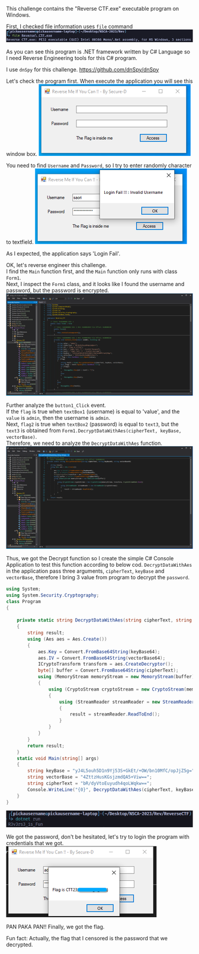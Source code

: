 This challenge contains the "Reverse CTF.exe" executable program on Windows.

First, I checked file information uses `file` command
![](./assets/Pasted%20image%2020230917170026.png)

As you can see this program is .NET framework written by C# Language so I need Reverse Engineering tools for this C# program.

I use `dnSpy` for this challenge.
https://github.com/dnSpy/dnSpy

Let's check the program first.
When execute the application you will see this window box.
![](./assets/Pasted%20image%2020230925005725.png)

You need to find `Username` and `Password`, so I try to enter randomly character to textfield.
![](./assets/Pasted%20image%2020230925005918.png)

As I expected, the application says 'Login Fail'.

OK, let's reverse engineer this challenge.  
I find the `Main` function first, and the `Main` function only runs with class `Form1`.  
Next, I inspect the `Form1` class, and it looks like I found the username and password, but the password is encrypted.
![](./assets/Pasted%20image%2020230925010309.png)

Further analyze the `button1_Click` event.  
If the `flag` is true when `textBox1` (username) is equal to 'value', and the `value` is `admin`, then the username is `admin`.  
Next, `flag2` is true when `textBox2` (password) is equal to `text3`, but the `text3` is obtained from `Form1.DecryptDataWithAes(cipherText, keyBase, vectorBase)`.  
Therefore, we need to analyze the `DecryptDataWithAes` function.
![](./assets/Pasted%20image%2020230925011504.png)

Thus, we got the Decrypt function so I create the simple C# Console Application to test this function according to below cod.
`DecryptDataWithAes` in the application pass three arguments, `cipherText`, `keyBase` and `vectorBase`, therefore I bring 3 value from program to decrypt the `password`.
```cs
using System;
using System.Security.Cryptography;
class Program
{

    private static string DecryptDataWithAes(string cipherText, string keyBase64, string vectorBase64)
    {
        string result;
        using (Aes aes = Aes.Create())
        {
            aes.Key = Convert.FromBase64String(keyBase64);
            aes.IV = Convert.FromBase64String(vectorBase64);
            ICryptoTransform transform = aes.CreateDecryptor();
            byte[] buffer = Convert.FromBase64String(cipherText);
            using (MemoryStream memoryStream = new MemoryStream(buffer))
            {
                using (CryptoStream cryptoStream = new CryptoStream(memoryStream, transform, CryptoStreamMode.Read))
                {
                    using (StreamReader streamReader = new StreamReader(cryptoStream))
                    {
                        result = streamReader.ReadToEnd();
                    }
                }
            }
        }
        return result;
    }
    static void Main(string[] args)
    {
        string keyBase = "yJ4L5ouh5D1n9Yj53S+GkEt/+OW/bn10MfC/opJjZ5g=";
        string vectorBase = "4ZttzHusKGsjzmdQA5+Viw==";
        string cipherText = "bR/dyVtoEuyudh4qoLWqkw==";
        Console.WriteLine("{0}", DecryptDataWithAes(cipherText, keyBase, vectorBase));
    }
}
```

![](./assets/Pasted%20image%2020230925012110.png)

We got the password, don't be hesitated, let's try to login the program with credentials that we got.
![](./assets/Pasted%20image%2020230925012522.png)

PAN PAKA PAN!!
Finally, we got the flag.

Fun fact: Actually, the flag that I censored is the password that we decrypted.